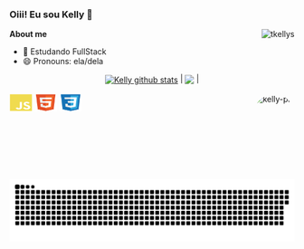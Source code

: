 ### Oiii! Eu sou Kelly 🤞

 <img align="right" src="https://komarev.com/ghpvc/?username=tkellys&color=green" alt="tkellys"/>
 
 **About me**

- 🌱 Estudando FullStack
- 😄 Pronouns: ela/dela

<div align="center">
  <a href="https://github.com/tkellys">
     <a href="https://github.com/tkellys/github-readme-stats"><img align="center" src="https://github-readme-stats.vercel.app/api?username=tkellys&show_icons=true&include_all_commits=true&theme=buefy&hide_border=true" alt="Kelly github stats" /></a> | <a href="https://github.com/tkellys/github-readme-stats"><img align="center" src="https://github-readme-stats.vercel.app/api/top-langs/?username=tkellys&layout=compact&theme=buefy&hide_border=true" /></a> |
</div>
  


<div style="display: inline_block"><br>
  <img align="center" alt="kelly-Js" height="30" width="40" src="https://raw.githubusercontent.com/devicons/devicon/master/icons/javascript/javascript-plain.svg">
  <img align="center" alt="kelly-HTML" height="30" width="40" src="https://raw.githubusercontent.com/devicons/devicon/master/icons/html5/html5-original.svg">
  <img align="center" alt="kelly-CSS" height="30" width="40" src="https://raw.githubusercontent.com/devicons/devicon/master/icons/css3/css3-original.svg">
  <img align="right" alt="kelly-pic" height="150" style="border-radius:50px;"> 
       
<!--    colocar meu GIF  AQUI EM BAIXO   -->
  <img align="right" alt="" src="https://picrew.me/share?cd=WxW4">
  
  
  ![Snake animation](https://github.com/mirandox/mirandox/blob/output/github-contribution-grid-snake.svg)
       
      
